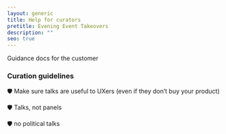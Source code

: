 ```yaml
---
layout: generic
title: Help for curators
pretitle: Evening Event Takeovers
description: ""
seo: true
---
```

Guidance docs for the customer

### Curation guidelines

🛡 Make sure talks are useful to UXers (even if they don’t buy your product)

🛡 Talks, not panels

🛡 no political talks